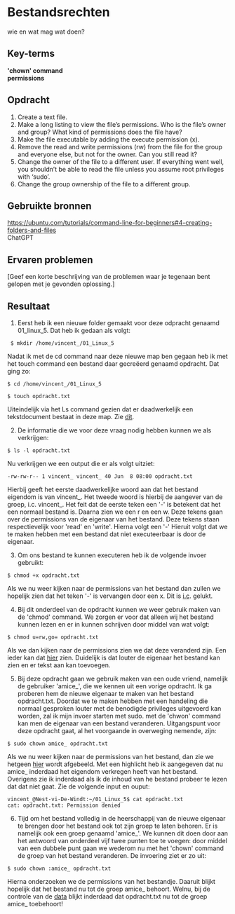 # Bestandsrechten
wie en wat mag wat doen?

## Key-terms
**'chown' command**  
**permissions**  


## Opdracht
1.  Create a text file.
2. Make a long listing to view the file’s permissions. Who is the file’s owner and group? What kind of permissions does the file have?
3. Make the file executable by adding the execute permission (x).
4. Remove the read and write permissions (rw) from the file for the group and everyone else, but not for the owner. Can you still read it?  
5. Change the owner of the file to a different user. If everything went well, you shouldn’t be able to read the file unless you assume root privileges with ‘sudo’.
6. Change the group ownership of the file to a different group.


## Gebruikte bronnen
<https://ubuntu.com/tutorials/command-line-for-beginners#4-creating-folders-and-files>  
ChatGPT


## Ervaren problemen
[Geef een korte beschrijving van de problemen waar je tegenaan bent gelopen met je gevonden oplossing.]

## Resultaat
1.  Eerst heb ik een nieuwe folder gemaakt voor deze odpracht genaamd 01_linux_5. Dat heb ik gedaan als volgt:
```
 $ mkdir /home/vincent_/01_Linux_5 
 ```
Nadat ik met de cd command naar deze nieuwe map ben gegaan heb ik met het touch command een bestand daar gecreëerd genaamd opdracht. Dat ging zo:
```
$ cd /home/vincent_/01_Linux_5 
````
```
$ touch opdracht.txt
````
Uiteindelijk via het Ls command gezien dat er daadwerkelijk een tekstdocument bestaat in deze map. Zie [dit](/00_includes/05_01_bestand.PNG).  

2.  De informatie die we voor deze vraag nodig hebben kunnen we als verkrijgen: 
```
$ ls -l opdracht.txt
```
Nu verkrijgen we een output die er als volgt uitziet:
```
-rw-rw-r-- 1 vincent_ vincent_ 40 Jun  8 08:00 opdracht.txt
```
Hierbij geeft het eerste daadwerkelijke woord aan dat het bestand eigendom is van vincent_. Het tweede woord is hierbij de aangever van de groep, i.c. vincent_. 
Het feit dat de eerste teken een '-' is betekent dat het een normaal bestand is. Daarna zien we een r en een w. Deze tekens gaan over de permissions van de eigenaar van het bestand.  Deze tekens staan respectievelijk voor 'read' en 'write'. Hierna volgt een '-' Hieruit volgt dat we te maken hebben met een bestand dat niet executeerbaar is door de eigenaar.  
 
 3. Om ons bestand te kunnen executeren heb ik de volgende invoer gebruikt: 
 ```
 $ chmod +x opdracht.txt
 ```
Als we nu weer kijken naar de permissions van het bestand dan zullen we hopelijk zien dat het teken '-' is vervangen door een x. Dit is [i.c](/00_includes/05_03_x.PNG). gelukt.  

4. Bij dit onderdeel van de opdracht kunnen we weer gebruik maken van de 'chmod' command. We zorgen er voor dat alleen wij het bestand kunnen lezen en er in kunnen schrijven door middel van wat volgt: 
````
$ chmod u=rw,go= opdracht.txt
````
Als we dan kijken naar de permissions zien we dat deze veranderd zijn. Een ieder kan dat [hier](/00_includes/05_04_rw.PNG) zien. Duidelijk is dat louter de eigenaar het bestand kan zien en er tekst aan kan toevoegen.

5. Bij deze opdracht gaan we gebruik maken van een oude vriend, namelijk de gebruiker 'amice_', die we kennen uit een vorige opdracht. Ik ga proberen hem de nieuwe eigenaar te maken van het bestand opdracht.txt.  Doordat we te maken hebben met een handeling die normaal gesproken louter met de benodigde privileges uitgevoerd kan worden, zal ik mijn invoer starten met sudo. met de 'chwon' command kan men de eigenaar van een bestand veranderen.  Uitgangspunt voor deze opdracht gaat, al het voorgaande in overweging nemende, zijn: 
```
$ sudo chown amice_ opdracht.txt
```
Als we nu weer kijken naar de permissions van het bestand, dan zie we hetgeen [hier](/00_includes/05_05_amice_.PNG) wordt afgebeeld. Met een highlicht heb ik aangegeven dat nu amice_ inderdaad het eigendom verkregen heeft van het bestand. Overigens zie ik inderdaad als ik de inhoud van he bestand probeer te lezen dat dat niet gaat. Zie de volgende input en ouput:
```
vincent_@Nest-vi-De-Windt:~/01_Linux_5$ cat opdracht.txt
cat: opdracht.txt: Permission denied
`````
6. Tijd om het bestand volledig in de heerschappij van de nieuwe eigenaar te brengen door het bestand ook tot zijn groep te laten behoren. Er is namelijk ook een groep genaamd 'amice_'. We kunnen dit doen door aan het antwoord van onderdeel vijf twee punten toe te voegen: door middel van een dubbele punt gaan we wederom nu met het 'chown' command de groep van het bestand veranderen. De invoering ziet er zo uit: 
```
$ sudo chown :amice_ opdracht.txt
```
Hierna onderzoeken we de permissions van het bestandje. Daaruit blijkt hopelijk dat het bestand nu tot de groep amice_ behoort. Welnu, bij de controle van de [data](./05_06_newgr.PNG) blijkt inderdaad dat opdracht.txt nu tot de groep amice_ toebehoort! 


